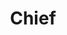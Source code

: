 ---
member: C9wWkf5519b5e377fb1NBptL7Nb
postcode: cv311al
where:
  latitude: "52.273442585268"
  longitude: "-1.51397548859592"
title: Chief
contact_name: Tester
role: ""
contact_phone: ""
contact_mobile: ""
contact_email: ""
company_phone: ""
company_fax: ""
company_email: ""
website: ""
company_name: ""
customer_number: ""
address_line_1: ""
address_line_2: ""
address_line_3: ""
city: ""
region: ""
country: ""
notes: ""
---
